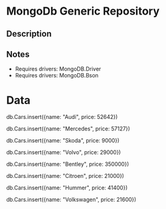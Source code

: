 # MongoDb Generic Repository

## Description

## Notes

- Requires drivers: MongoDB.Driver
- Requires drivers: MongoDB.Bson

# Data
db.Cars.insert({name: "Audi", price: 52642})

db.Cars.insert({name: "Mercedes", price: 57127})

db.Cars.insert({name: "Skoda", price: 9000})

db.Cars.insert({name: "Volvo", price: 29000})

db.Cars.insert({name: "Bentley", price: 350000})

db.Cars.insert({name: "Citroen", price: 21000})

db.Cars.insert({name: "Hummer", price: 41400})

db.Cars.insert({name: "Volkswagen", price: 21600})

